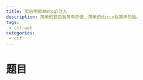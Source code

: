 ```yaml
---
title: 实验吧简单的sql注入
description: 简单的题目我简单的做，简单的disco我简单的摇。
tags:
 - ctf-web
categories: 
 - ctf
---
```

# 题目
